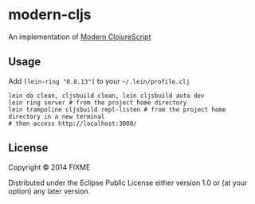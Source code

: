 # modern-cljs

An implementation of [Modern ClojureScript](https://github.com/magomimmo/modern-cljs)


## Usage
Add `[lein-ring "0.8.13"]` to your `~/.lein/profile.clj`

```
lein do clean, cljsbuild clean, lein cljsbuild auto dev
lein ring server # from the project home directory
lein trampoline cljsbuild repl-listen # from the project home directory in a new terminal
# then access http://localhost:3000/
```

## License

Copyright © 2014 FIXME

Distributed under the Eclipse Public License either version 1.0 or (at
your option) any later version.
